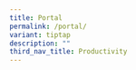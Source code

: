 ```yaml
---
title: Portal
permalink: /portal/
variant: tiptap
description: ""
third_nav_title: Productivity
---
```

<p></p>